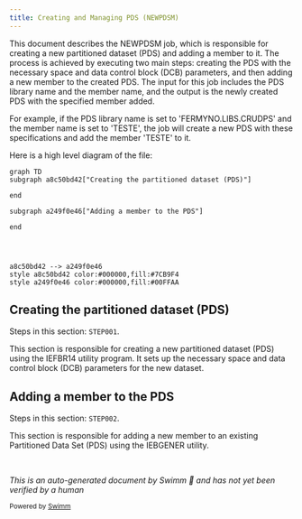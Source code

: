 ```yaml
---
title: Creating and Managing PDS (NEWPDSM)
---
```

This document describes the NEWPDSM job, which is responsible for creating a new partitioned dataset (PDS) and adding a member to it. The process is achieved by executing two main steps: creating the PDS with the necessary space and data control block (DCB) parameters, and then adding a new member to the created PDS. The input for this job includes the PDS library name and the member name, and the output is the newly created PDS with the specified member added.

For example, if the PDS library name is set to 'FERMYNO.LIBS.CRUDPS' and the member name is set to 'TESTE', the job will create a new PDS with these specifications and add the member 'TESTE' to it.

Here is a high level diagram of the file:

```mermaid
graph TD
subgraph a8c50bd42["Creating the partitioned dataset (PDS)"]
  
end
      
subgraph a249f0e46["Adding a member to the PDS"]
  
end
      



a8c50bd42 --> a249f0e46
style a8c50bd42 color:#000000,fill:#7CB9F4
style a249f0e46 color:#000000,fill:#00FFAA
```

## Creating the partitioned dataset (PDS)

Steps in this section: `STEP001`.

This section is responsible for creating a new partitioned dataset (PDS) using the IEFBR14 utility program. It sets up the necessary space and data control block (DCB) parameters for the new dataset.

## Adding a member to the PDS

Steps in this section: `STEP002`.

This section is responsible for adding a new member to an existing Partitioned Data Set (PDS) using the IEBGENER utility.

&nbsp;

*This is an auto-generated document by Swimm 🌊 and has not yet been verified by a human*

<SwmMeta version="3.0.0" repo-id="Z2l0aHViJTNBJTNBbWFpbmZyYW1lJTNBJTNBU3dpbW0tRGVtbw==" repo-name="mainframe"><sup>Powered by [Swimm](/)</sup></SwmMeta>
